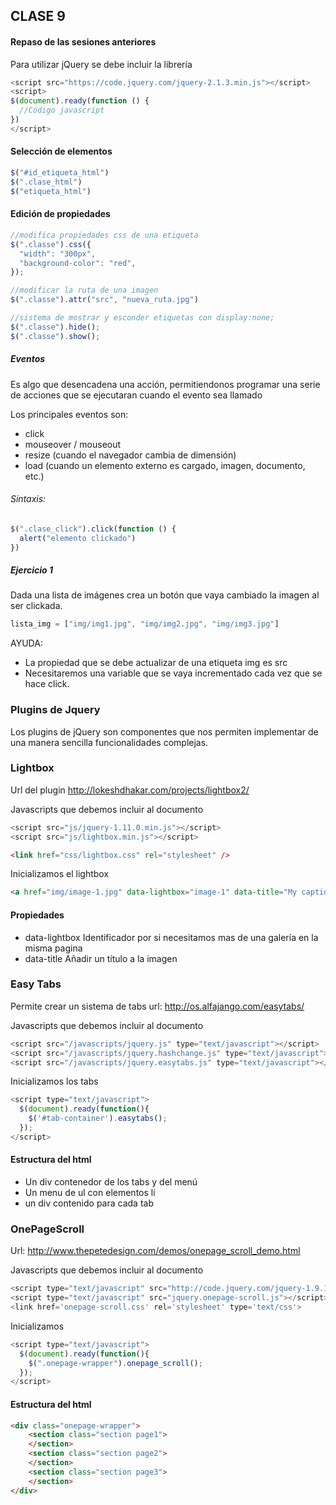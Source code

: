 ## CLASE 9

#### Repaso de las sesiones anteriores

Para utilizar jQuery se debe incluir la librería
```javascript
<script src="https://code.jquery.com/jquery-2.1.3.min.js"></script>
<script>
$(document).ready(function () {
  //Código javascript 
})
</script>
```

#### Selección de elementos

```javascript
$("#id_etiqueta_html")
$(".clase_html")
$("etiqueta_html")
```

#### Edición de propiedades
```javascript
//modifica propiedades css de una etiqueta
$(".classe").css({
  "width": "300px",
  "background-color": "red",
});

//modificar la ruta de una imagen
$(".classe").attr("src", "nueva_ruta.jpg")

//sistema de mostrar y esconder etiquetas con display:none;
$(".classe").hide();
$(".classe").show();
```

##### Eventos
Es algo que desencadena una acción, permitiendonos programar una serie de acciones que se ejecutaran cuando el evento sea llamado

Los principales eventos son:
- click
- mouseover / mouseout
- resize (cuando el navegador cambia de dimensión) 
- load (cuando un elemento externo es cargado, imagen, documento, etc.)

###### Sintaxis:
```javascript
$(".clase_click").click(function () {
  alert("elemento clickado")
})
```
##### Ejercicio 1
Dada una lista de imágenes crea un botón que vaya cambiado la imagen al ser clickada.
```javascript
lista_img = ["img/img1.jpg", "img/img2.jpg", "img/img3.jpg"]
```
AYUDA: 
 - La propiedad que se debe actualizar de una etiqueta img es src
 - Necesitaremos una variable que se vaya incrementado cada vez que se hace click.


### Plugins de Jquery
Los plugins de jQuery son componentes que nos permiten implementar de una manera sencilla funcionalidades complejas.

### Lightbox

Url del plugin
http://lokeshdhakar.com/projects/lightbox2/

Javascripts que debemos incluir al documento
```javascript
<script src="js/jquery-1.11.0.min.js"></script>
<script src="js/lightbox.min.js"></script>
```
```html
<link href="css/lightbox.css" rel="stylesheet" />
```
Inicializamos el lightbox
```html
<a href="img/image-1.jpg" data-lightbox="image-1" data-title="My caption">Image #1</a>
```

#### Propiedades

- data-lightbox Identificador por si necesitamos mas de una galería en la misma pagina
- data-title Añadir un título a la imagen

### Easy Tabs

Permite crear un sistema de tabs
url: http://os.alfajango.com/easytabs/

Javascripts que debemos incluir al documento
```javascript
<script src="/javascripts/jquery.js" type="text/javascript"></script> 
<script src="/javascripts/jquery.hashchange.js" type="text/javascript"></script> 
<script src="/javascripts/jquery.easytabs.js" type="text/javascript"></script>  

```

Inicializamos los tabs
```javascript
<script type="text/javascript"> 
  $(document).ready(function(){ 
    $('#tab-container').easytabs(); 
  });
</script>
```

#### Estructura del html
- Un div contenedor de los tabs y del menú
- Un menu de ul con elementos li
- un div contenido para cada tab


### OnePageScroll
Url: http://www.thepetedesign.com/demos/onepage_scroll_demo.html


Javascripts que debemos incluir al documento
```javascript
<script type="text/javascript" src="http://code.jquery.com/jquery-1.9.1.js"></script>
<script type="text/javascript" src="jquery.onepage-scroll.js"></script>
<link href='onepage-scroll.css' rel='stylesheet' type='text/css'>
```

Inicializamos
```javascript
<script type="text/javascript"> 
  $(document).ready(function(){ 
    $(".onepage-wrapper").onepage_scroll(); 
  });
</script>
```

#### Estructura del html
```html
<div class="onepage-wrapper">
    <section class="section page1">
    </section>
    <section class="section page2">
    </section>
    <section class="section page3">
    </section>
</div>
```


